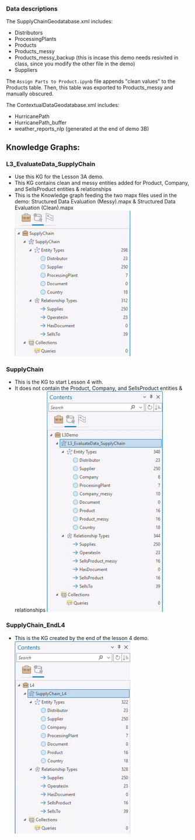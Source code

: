 ### Data descriptions
The SupplyChainGeodatabase.xml includes:
- Distributors
- ProcessingPlants
- Products
- Products_messy
- Products_messy_backup (this is incase this demo needs resivited in class, since you modify the other file in the demo)
- Suppliers

The <code>Assign Parts to Product.ipynb</code> file appends "clean values" to the Products table. Then, this table was exported to Products_messy and manually obscured. 

The ContextualDataGeodatabase.xml includes:
- HurricanePath
- HurricanePath_buffer
- weather_reports_nlp (generated at the end of demo 3B)

## Knowledge Graphs:
### L3_EvaluateData_SupplyChain
- Use this KG for the Lesson 3A demo. 
- This KG contains clean and messy entities added for Product, Company, and SellsProduct entities & relationships
- This is the Knowledge graph feeding the two mapx files used in the demo: Structured Data Evaluation (Messy).mapx & Structured Data Evaluation (Clean).mapx
![L3_SupplyChain <](images/SupplyChain.png)
### SupplyChain
- This is the KG to start Lesson 4 with. 
- It does not contain the Product, Company, and SellsProduct entities & relationships
![SupplyChain <](images/SupplyChain_Demo3A.png)
### SupplyChain_EndL4
- This is the KG created by the end of the lesson 4 demo.
![SupplyChain_L4End <](images/SupplyChain_L4End.png)

